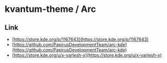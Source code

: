 

# kvantum-theme / Arc


## Link

* [https://store.kde.org/p/1167643](https://store.kde.org/p/1167643)
* [https://github.com/PapirusDevelopmentTeam/arc-kde](https://github.com/PapirusDevelopmentTeam/arc-kde)
* [https://store.kde.org/u/x-varlesh-x](https://store.kde.org/u/x-varlesh-x)
